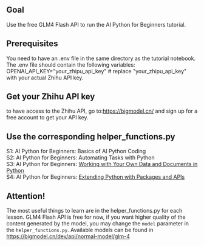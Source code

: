 ## Goal
Use the free GLM4 Flash API to run the AI Python for Beginners tutorial.

## Prerequisites
You need to have an .env file in the same directory as the tutorial notebook.
The .env file should contain the following variables:
OPENAI_API_KEY="your_zhipu_api_key" # replace "your_zhipu_api_key" with your actual Zhihu API key.

## Get your Zhihu API key
to have access to the Zhihu API, go to:https://bigmodel.cn/
and sign up for a free account to get your API key.

## Use the corresponding helper_functions.py
S1: AI Python for Beginners: Basics of AI Python Coding  
S2: AI Python for Beginners: Automating Tasks with Python  
S3: AI Python for Beginners: [Working with Your Own Data and Documents in Python](https://github.com/nicky-aigc/AI-Python-For-Beginners-with-GLM4/tree/main/S3)  
S4: AI Python for Beginners: [Extending Python with Packages and APIs]()

## Attention!
The most useful things to learn are in the helper_functions.py for each lesson.
GLM4 Flash API is free for now, if you want higher quality of the content generated by the model, you may change the `model` parameter in the `helper_functions.py`.
Available models can be found in https://bigmodel.cn/dev/api/normal-model/glm-4
